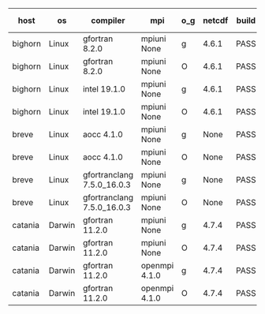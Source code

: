 

| host     | os       | compiler                              | mpi                      | o_g        | netcdf        | build       | u_pass          | u_fail          | s_pass            | s_fail            | e_pass             | e_fail             | nuopc_pass       | nuopc_fail       | artifacts link          |
|----------|----------|---------------------------------------|--------------------------|------------|---------------|-------------|-----------------|-----------------|-------------------|-------------------|--------------------|--------------------|------------------|------------------|-------------------------|
| bighorn | Linux | gfortran 8.2.0 | mpiuni None  | g | 4.6.1  | PASS | 12423 | 0 | 8 | 0 | 44 | 0 | None | None | <a href="https://github.com/esmf-org/esmf-test-artifacts/tree/21d0890ff0350d58ea5d48d7c1571ede22c9a9b9/develop/gfortran/8.2.0/g/mpiuni/None" target="_blank">21d0890</a> | 
| bighorn | Linux | gfortran 8.2.0 | mpiuni None  | O | 4.6.1  | PASS | 12423 | 0 | 8 | 0 | 44 | 0 | None | None | <a href="https://github.com/esmf-org/esmf-test-artifacts/tree/20127d89f684f1b2ffc8af0f85f5e909c6ddb41a/develop/gfortran/8.2.0/O/mpiuni/None" target="_blank">20127d8</a> | 
| bighorn | Linux | intel 19.1.0 | mpiuni None  | g | 4.6.1  | PASS | 12423 | 0 | 8 | 0 | 44 | 0 | None | None | <a href="https://github.com/esmf-org/esmf-test-artifacts/tree/1e230c6bbc9b57ec4e271106230733c04677fb55/develop/intel/19.1.0/g/mpiuni/None" target="_blank">1e230c6</a> | 
| bighorn | Linux | intel 19.1.0 | mpiuni None  | O | 4.6.1  | PASS | 12423 | 0 | 8 | 0 | 44 | 0 | None | None | <a href="https://github.com/esmf-org/esmf-test-artifacts/tree/b81c159f4c609219a4ee47f9da5d1487fc90da95/develop/intel/19.1.0/O/mpiuni/None" target="_blank">b81c159</a> | 
| breve | Linux | aocc 4.1.0 | mpiuni None  | g | None  | PASS | 12397 | 26 | 8 | 0 | 44 | 0 | None | None | <a href="https://github.com/esmf-org/esmf-test-artifacts/tree/2a203a05e5935531fab5ff0e498ecf064a5b3294/develop/aocc/4.1.0/g/mpiuni/None" target="_blank">2a203a0</a> | 
| breve | Linux | aocc 4.1.0 | mpiuni None  | O | None  | PASS | 12397 | 26 | 8 | 0 | 44 | 0 | None | None | <a href="https://github.com/esmf-org/esmf-test-artifacts/tree/eff1bbfd338e98be6f389379e4b9f93873712333/develop/aocc/4.1.0/O/mpiuni/None" target="_blank">eff1bbf</a> | 
| breve | Linux | gfortranclang 7.5.0_16.0.3 | mpiuni None  | g | None  | PASS | 12423 | 0 | 8 | 0 | 44 | 0 | None | None | <a href="https://github.com/esmf-org/esmf-test-artifacts/tree/c07069073f0c3acca6b59b4a90d746ad7e55b886/develop/gfortranclang/7.5.0_16.0.3/g/mpiuni/None" target="_blank">c070690</a> | 
| breve | Linux | gfortranclang 7.5.0_16.0.3 | mpiuni None  | O | None  | PASS | 12423 | 0 | 8 | 0 | 44 | 0 | None | None | <a href="https://github.com/esmf-org/esmf-test-artifacts/tree/9f495dd5b70b3989f2dfe3d37cefdc2ac2351c55/develop/gfortranclang/7.5.0_16.0.3/O/mpiuni/None" target="_blank">9f495dd</a> | 
| catania | Darwin | gfortran 11.2.0 | mpiuni None  | g | 4.7.4  | PASS | None | None | None | None | None | None | None | None | <a href="https://github.com/esmf-org/esmf-test-artifacts/tree/8f87edbf0b3a629439d647de36c1032e52010a87/develop/gfortran/11.2.0/g/mpiuni/None" target="_blank">8f87edb</a> | 
| catania | Darwin | gfortran 11.2.0 | mpiuni None  | O | 4.7.4  | PASS | 12423 | 0 | 8 | 0 | 44 | 0 | None | None | <a href="https://github.com/esmf-org/esmf-test-artifacts/tree/794f090a7aac20ebd3250d281fb3e3ec4e759d11/develop/gfortran/11.2.0/O/mpiuni/None" target="_blank">794f090</a> | 
| catania | Darwin | gfortran 11.2.0 | openmpi 4.1.0  | g | 4.7.4  | PASS | 14088 | 3 | 49 | 0 | 81 | 0 | 47 | 0 | <a href="https://github.com/esmf-org/esmf-test-artifacts/tree/7e6ed0250d20a55d122b4748dbfe7ed4c3544fed/develop/gfortran/11.2.0/g/openmpi/4.1.0" target="_blank">7e6ed02</a> | 
| catania | Darwin | gfortran 11.2.0 | openmpi 4.1.0  | O | 4.7.4  | PASS | 14088 | 3 | 49 | 0 | 81 | 0 | 47 | 0 | <a href="https://github.com/esmf-org/esmf-test-artifacts/tree/c3eb1ce9f004e9de36b7eeb906e0439c324694df/develop/gfortran/11.2.0/O/openmpi/4.1.0" target="_blank">c3eb1ce</a> | 
